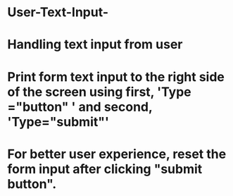 # User-Text-Input-
# Handling text input from user
# Print form text input to the right side of the screen using first, 'Type ="button" ' and second, 'Type="submit"' 
# For better user experience, reset the form input after clicking "submit button".
